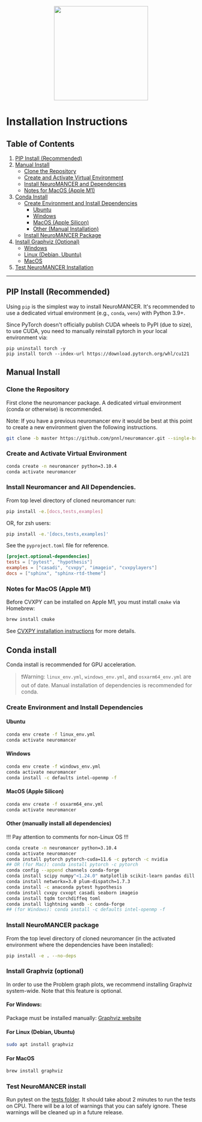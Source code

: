 <p align="center">
  <img src="figs/Neuromancer.png" width="250">  
</p>

# Installation Instructions



## Table of Contents

1. [PIP Install (Recommended)](#pip-install-recommended)
2. [Manual Install](#manual-install)
   - [Clone the Repository](#clone-the-repository)
   - [Create and Activate Virtual Environment](#create-and-activate-virtual-environment)
   - [Install NeuroMANCER and Dependencies](#install-neuromancer-and-dependencies)
   - [Notes for MacOS (Apple M1)](#notes-for-macos-apple-m1)
3. [Conda Install](#conda-install)
   - [Create Environment and Install Dependencies](#create-environment--install-dependencies)
     - [Ubuntu](#ubuntu)
     - [Windows](#windows)
     - [MacOS (Apple Silicon)](#macos-apple-silicon)
     - [Other (Manual Installation)](#other-manual-installation)
   - [Install NeuroMANCER Package](#install-neuromancer-package)
4. [Install Graphviz (Optional)](#install-graphviz-optional)
   - [Windows](#windows-1)
   - [Linux (Debian, Ubuntu)](#linux-debian-ubuntu)
   - [MacOS](#macos)
5. [Test NeuroMANCER Installation](#test-neuromancer-installation)

---

## PIP Install (Recommended)

Using `pip` is the simplest way to install NeuroMANCER. It's recommended to use a dedicated virtual environment (e.g., `conda`, `venv`) with Python 3.9+.

Since PyTorch doesn't officially publish CUDA wheels to PyPI (due to size), to use CUDA, you need to manually reinstall pytorch in your local environment via:

``` 
pip uninstall torch -y
pip install torch --index-url https://download.pytorch.org/whl/cu121
```

## Manual Install
### Clone the Repository
First clone the neuromancer package.
A dedicated virtual environment (conda or otherwise) is recommended. 

Note: If you have a previous neuromancer env it would be best at this point to create a new environment given the following instructions.

```bash
git clone -b master https://github.com/pnnl/neuromancer.git --single-branch
```

### Create and Activate Virtual Environment

``` bash
conda create -n neuromancer python=3.10.4
conda activate neuromancer
```

### Install Neuromancer and All Dependencies.
From top level directory of cloned neuromancer run:

```bash
pip install -e.[docs,tests,examples]
```

OR, for zsh users:
```zsh
pip install -e.'[docs,tests,examples]'
```

See the `pyproject.toml` file for reference.

``` toml
[project.optional-dependencies]
tests = ["pytest", "hypothesis"]
examples = ["casadi", "cvxpy", "imageio", "cvxpylayers"]
docs = ["sphinx", "sphinx-rtd-theme"]
```

### Notes for MacOS (Apple M1)
Before CVXPY can be installed on Apple M1, you must install `cmake` via Homebrew:

```zsh
brew install cmake
```

See [CVXPY installation instructions](https://www.cvxpy.org/install/index.html) for more details.



## Conda install
Conda install is recommended for GPU acceleration. 

> ❗️Warning: `linux_env.yml`, `windows_env.yml`, and `osxarm64_env.yml` are out of date. Manual installation of dependencies is recommended for conda.


### Create Environment and Install Dependencies
#### Ubuntu

``` bash
conda env create -f linux_env.yml
conda activate neuromancer
```

#### Windows

``` bash
conda env create -f windows_env.yml
conda activate neuromancer
conda install -c defaults intel-openmp -f
```

#### MacOS (Apple Silicon)

``` bash
conda env create -f osxarm64_env.yml
conda activate neuromancer
```

#### Other (manually install all dependencies)

!!! Pay attention to comments for non-Linux OS !!!

``` bash
conda create -n neuromancer python=3.10.4
conda activate neuromancer
conda install pytorch pytorch-cuda=11.6 -c pytorch -c nvidia
## OR (for Mac): conda install pytorch -c pytorch
conda config --append channels conda-forge
conda install scipy numpy"<1.24.0" matplotlib scikit-learn pandas dill mlflow pydot=1.4.2 pyts numba
conda install networkx=3.0 plum-dispatch=1.7.3 
conda install -c anaconda pytest hypothesis
conda install cvxpy cvxopt casadi seaborn imageio
conda install tqdm torchdiffeq toml
conda install lightning wandb -c conda-forge
## (for Windows): conda install -c defaults intel-openmp -f
```

### Install NeuroMANCER package
From the top level directory of cloned neuromancer
(in the activated environment where the dependencies have been installed):

```bash
pip install -e . --no-deps
```

### Install Graphviz (optional)
In order to use the Problem graph plots, we recommend installing Graphviz system-wide. Note that this feature is optional.

#### For Windows:
Package must be installed manually: [Graphviz website](https://graphviz.org/download/)

#### For Linux (Debian, Ubuntu)
```bash
sudo apt install graphviz
```
#### For MacOS
```bash
brew install graphviz
```

### Test NeuroMANCER install
Run pytest on the [tests folder](https://github.com/pnnl/neuromancer/tree/master/tests). 
It should take about 2 minutes to run the tests on CPU. 
There will be a lot of warnings that you can safely ignore. These warnings will be cleaned 
up in a future release.
